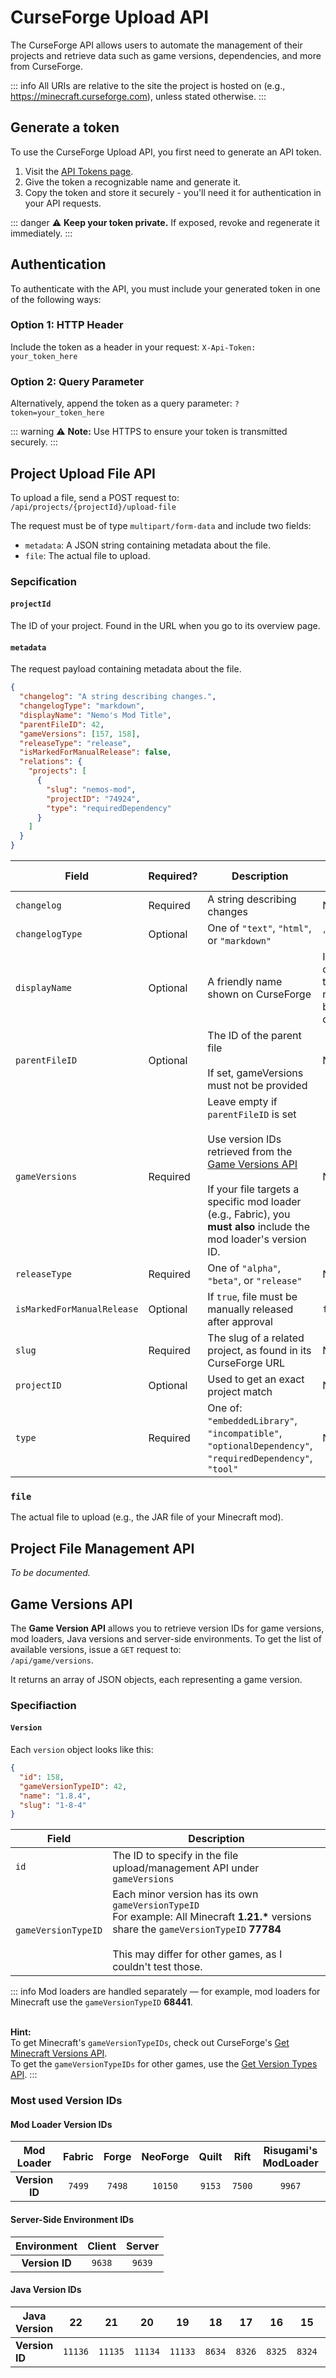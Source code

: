 # CurseForge Upload API

The CurseForge API allows users to automate the management of their projects and retrieve data such as game versions, dependencies, and more from CurseForge.

::: info
All URIs are relative to the site the project is hosted on (e.g., https://minecraft.curseforge.com), unless stated otherwise.
:::

## Generate a token

To use the CurseForge Upload API, you first need to generate an API token.

1. Visit the [API Tokens page](https://legacy.curseforge.com/account/api-tokens).
2. Give the token a recognizable name and generate it.
3. Copy the token and store it securely - you'll need it for authentication in your API requests.

::: danger
⚠️ **Keep your token private.** If exposed, revoke and regenerate it immediately.
:::

## Authentication

To authenticate with the API, you must include your generated token in one of the following ways:

### Option 1: HTTP Header

Include the token as a header in your request:
`X-Api-Token: your_token_here`

### Option 2: Query Parameter

Alternatively, append the token as a query parameter:
`?token=your_token_here`

::: warning
⚠️ **Note:** Use HTTPS to ensure your token is transmitted securely.
:::

## Project Upload File API

To upload a file, send a POST request to:  
`/api/projects/{projectId}/upload-file`

The request must be of type `multipart/form-data` and include two fields:

- `metadata`: A JSON string containing metadata about the file.
- `file`: The actual file to upload.

### Sepcification

#### `projectId`

The ID of your project. Found in the URL when you go to its overview page.

#### `metadata`

The request payload containing metadata about the file.

```json
{
  "changelog": "A string describing changes.",
  "changelogType": "markdown",
  "displayName": "Nemo's Mod Title",
  "parentFileID": 42,
  "gameVersions": [157, 158],
  "releaseType": "release",
  "isMarkedForManualRelease": false,
  "relations": {
    "projects": [
      {
        "slug": "nemos-mod",
        "projectID": "74924",
        "type": "requiredDependency"
      }
    ]
  }
}
```

| Field                      | Required? | Description                                                                                                                                                                                                                                         | Default Value                               |
| -------------------------- | --------- | --------------------------------------------------------------------------------------------------------------------------------------------------------------------------------------------------------------------------------------------------- | ------------------------------------------- |
| `changelog`                | Required  | A string describing changes                                                                                                                                                                                                                         | None                                        |
| `changelogType`            | Optional  | One of `"text"`, `"html"`, or `"markdown"`                                                                                                                                                                                                          | `"text"`                                    |
| `displayName`              | Optional  | A friendly name shown on CurseForge                                                                                                                                                                                                                 | If omitted, the file name will be displayed |
| `parentFileID`             | Optional  | The ID of the parent file <br><br> If set, gameVersions must not be provided                                                                                                                                                                        | None                                        |
| `gameVersions`             | Required  | Leave empty if `parentFileID` is set <br><br> Use version IDs retrieved from the [Game Versions API](#game-versions-api) <br><br> If your file targets a specific mod loader (e.g., Fabric), you **must also** include the mod loader's version ID. | None                                        |
| `releaseType`              | Required  | One of `"alpha"`, `"beta"`, or `"release"`                                                                                                                                                                                                          | None                                        |
| `isMarkedForManualRelease` | Optional  | If `true`, file must be manually released after approval                                                                                                                                                                                            | `false`                                     |
| `slug`                     | Required  | The slug of a related project, as found in its CurseForge URL                                                                                                                                                                                       | None                                        |
| `projectID`                | Optional  | Used to get an exact project match                                                                                                                                                                                                                  | None                                        |
| `type`                     | Required  | One of: <br>`"embeddedLibrary"`, <br> `"incompatible"`, <br>`"optionalDependency"`, <br>`"requiredDependency"`, <br>`"tool"`                                                                                                                        | None                                        |

### `file`

The actual file to upload (e.g., the JAR file of your Minecraft mod).

## Project File Management API

_To be documented._

## Game Versions API

The **Game Version API** allows you to retrieve version IDs for game versions, mod loaders, Java versions and server-side environments.
To get the list of available versions, issue a `GET` request to:  
`/api/game/versions`.

It returns an array of JSON objects, each representing a game version.

### Specifiaction

#### `Version`

Each `version` object looks like this:

```json
{
  "id": 158,
  "gameVersionTypeID": 42,
  "name": "1.8.4",
  "slug": "1-8-4"
}
```

| Field               | Description                                                                                                                                                                                                        |
| ------------------- | ------------------------------------------------------------------------------------------------------------------------------------------------------------------------------------------------------------------ |
| `id`                | The ID to specify in the file upload/management API under `gameVersions`                                                                                                                                           |
| `gameVersionTypeID` | Each minor version has its own `gameVersionTypeID` <br> For example: All Minecraft **1.21.\*** versions share the `gameVersionTypeID` **77784** <br><br>This may differ for other games, as I couldn't test those. |

::: info
Mod loaders are handled separately — for example, mod loaders for Minecraft use the `gameVersionTypeID` **68441**.

<br>**Hint:**  
 To get Minecraft's `gameVersionTypeIDs`, check out CurseForge's [Get Minecraft Versions API](https://docs.curseforge.com/rest-api/#get-minecraft-versions).  
 To get the `gameVersionTypeIDs` for other games, use the [Get Version Types API](https://docs.curseforge.com/rest-api/#get-version-types).
:::

### Most used Version IDs

#### Mod Loader Version IDs

|   Mod Loader   | Fabric | Forge  | NeoForge | Quilt  |  Rift  | Risugami's ModLoader | Flint Loader |
| :------------: | :----: | :----: | :------: | :----: | :----: | :------------------: | :----------: |
| **Version ID** | `7499` | `7498` | `10150`  | `9153` | `7500` |        `9967`        |   `10677`    |

#### Server-Side Environment IDs

|  Environment   | Client | Server |
| :------------: | :----: | :----: |
| **Version ID** | `9638` | `9639` |

#### Java Version IDs

| Java Version   | 22      | 21      | 20      | 19      | 18     | 17     | 16     | 15     | 14     | 13     | 12     | 11     | 10     | 9      | 8      | 7      | 6      |
| -------------- | ------- | ------- | ------- | ------- | ------ | ------ | ------ | ------ | ------ | ------ | ------ | ------ | ------ | ------ | ------ | ------ | ------ |
| **Version ID** | `11136` | `11135` | `11134` | `11133` | `8634` | `8326` | `8325` | `8324` | `8323` | `8322` | `8321` | `8320` | `7113` | `6762` | `4458` | `4457` | `4456` |
